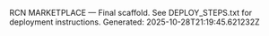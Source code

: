 RCN MARKETPLACE — Final scaffold. See DEPLOY_STEPS.txt for deployment instructions.
Generated: 2025-10-28T21:19:45.621232Z
